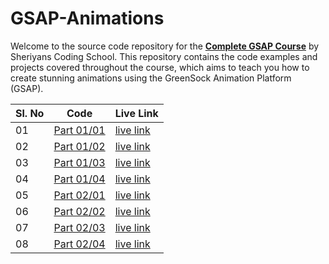 # GSAP-Animations

Welcome to the source code repository for the [**Complete GSAP Course**](https://www.youtube.com/playlist?list=PLbtI3_MArDOnIIJxB6xFtpnhM0wTwz0x6) by Sheriyans Coding School. This
repository contains the code examples and projects covered throughout the course, which aims to teach you how to create
stunning animations using the GreenSock Animation Platform (GSAP).

| Sl. No | Code                                                                                          | Live Link                                                                                    |
|--------|-----------------------------------------------------------------------------------------------|----------------------------------------------------------------------------------------------|
| 01     | [Part 01/01](https://github.com/RanitManik/GSAP-Animations/tree/main/Part%2001/practice%2001) | [live link](https://ranitmanik.github.io/GSAP-Animations/Part%2001/practice%2001/index.html) |
| 02     | [Part 01/02](https://github.com/RanitManik/GSAP-Animations/tree/main/Part%2001/practice%2002) | [live link](https://ranitmanik.github.io/GSAP-Animations/Part%2001/practice%2002/index.html) |
| 03     | [Part 01/03](https://github.com/RanitManik/GSAP-Animations/tree/main/Part%2001/practice%2003) | [live link](https://ranitmanik.github.io/GSAP-Animations/Part%2001/practice%2003/index.html) |
| 04     | [Part 01/04](https://github.com/RanitManik/GSAP-Animations/tree/main/Part%2001/practice%2004) | [live link](https://ranitmanik.github.io/GSAP-Animations/Part%2001/practice%2004/index.html) |
| 05     | [Part 02/01](https://github.com/RanitManik/GSAP-Animations/tree/main/Part%2002/practice%2001) | [live link](https://ranitmanik.github.io/GSAP-Animations/Part%2002/practice%2001/index.html) |
| 06     | [Part 02/02](https://github.com/RanitManik/GSAP-Animations/tree/main/Part%2002/practice%2002) | [live link](https://ranitmanik.github.io/GSAP-Animations/Part%2002/practice%2002/index.html) |
| 07     | [Part 02/03](https://github.com/RanitManik/GSAP-Animations/tree/main/Part%2002/practice%2003) | [live link](https://ranitmanik.github.io/GSAP-Animations/Part%2002/practice%2003/index.html) |
| 08     | [Part 02/04](https://github.com/RanitManik/GSAP-Animations/tree/main/Part%2002/practice%2004) | [live link](https://ranitmanik.github.io/GSAP-Animations/Part%2001/practice%2004/index.html) |
